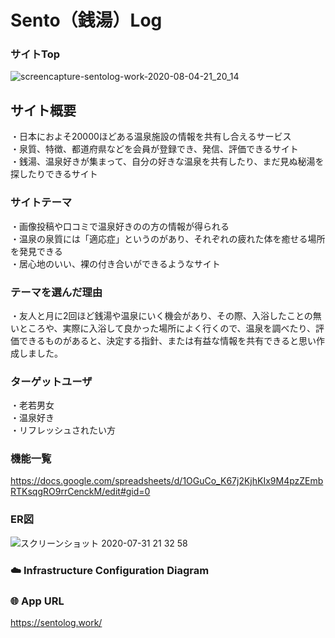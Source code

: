 # Sento（銭湯）Log
### サイトTop
![screencapture-sentolog-work-2020-08-04-21_20_14](https://user-images.githubusercontent.com/63144797/89409131-836ad080-d75c-11ea-9148-fe6771ceca46.jpg)

## サイト概要
・日本におよそ20000ほどある温泉施設の情報を共有し合えるサービス  
・泉質、特徴、都道府県などを会員が登録でき、発信、評価できるサイト  
・銭湯、温泉好きが集まって、自分の好きな温泉を共有したり、まだ見ぬ秘湯を探したりできるサイト  

### サイトテーマ
・画像投稿や口コミで温泉好きのの方の情報が得られる  
・温泉の泉質には「適応症」というのがあり、それぞれの疲れた体を癒せる場所を発見できる  
・居心地のいい、裸の付き合いができるようなサイト  

### テーマを選んだ理由
・友人と月に2回ほど銭湯や温泉にいく機会があり、その際、入浴したことの無いところや、実際に入浴して良かった場所によく行くので、温泉を調べたり、評価できるものがあると、決定する指針、または有益な情報を共有できると思い作成しました。

### ターゲットユーザ
・老若男女  
・温泉好き  
・リフレッシュされたい方  


### 機能一覧  
<https://docs.google.com/spreadsheets/d/1OGuCo_K67j2KjhKIx9M4pzZEmbRTKsqgRO9rrCenckM/edit#gid=0>  


### ER図
![スクリーンショット 2020-07-31 21 32 58](https://user-images.githubusercontent.com/63144797/89035957-cb61b000-d376-11ea-8386-50d847eded2b.jpg)


### ☁️ Infrastructure Configuration Diagram

### 🌐 App URL
https://sentolog.work/
